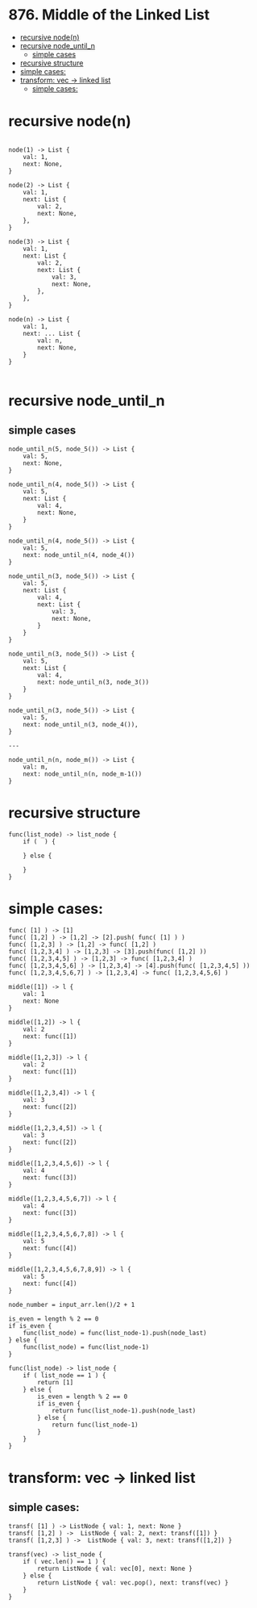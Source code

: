 # 876. Middle of the Linked List

<!-- toc GFM -->

+ [recursive node(n)](#recursive-noden)
+ [recursive node_until_n](#recursive-node_until_n)
    * [simple cases](#simple-cases)
+ [recursive structure](#recursive-structure)
+ [simple cases:](#simple-cases-1)
+ [transform: vec -> linked list](#transform-vec---linked-list)
    * [simple cases:](#simple-cases-2)

<!-- toc -->

# recursive node(n)

```

node(1) -> List { 
    val: 1,
    next: None,
}

node(2) -> List { 
    val: 1,
    next: List {
        val: 2,
        next: None,
    },
}

node(3) -> List { 
    val: 1,
    next: List {
        val: 2,
        next: List {
            val: 3,
            next: None,
        },
    },
}

node(n) -> List {
    val: 1,
    next: ... List {
        val: n,
        next: None,
    }
}


```



# recursive node_until_n

## simple cases

```
node_until_n(5, node_5()) -> List {
    val: 5,
    next: None,
}

node_until_n(4, node_5()) -> List {
    val: 5,
    next: List {
        val: 4,
        next: None,
    }
}

node_until_n(4, node_5()) -> List {
    val: 5,
    next: node_until_n(4, node_4())
}

node_until_n(3, node_5()) -> List {
    val: 5,
    next: List {
        val: 4,
        next: List {
            val: 3,
            next: None,
        }
    }
}

node_until_n(3, node_5()) -> List {
    val: 5,
    next: List {
        val: 4,
        next: node_until_n(3, node_3())
    }
}

node_until_n(3, node_5()) -> List {
    val: 5,
    next: node_until_n(3, node_4()),
}

---

node_until_n(n, node_m()) -> List {
    val: m,
    next: node_until_n(n, node_m-1())
}

```



# recursive structure

```
func(list_node) -> list_node {
    if (  ) {

    } else {

    }
}
```

# simple cases:

```
func( [1] ) -> [1]
func( [1,2] ) -> [1,2] -> [2].push( func( [1] ) )
func( [1,2,3] ) -> [1,2] -> func( [1,2] )
func( [1,2,3,4] ) -> [1,2,3] -> [3].push(func( [1,2] ))
func( [1,2,3,4,5] ) -> [1,2,3] -> func( [1,2,3,4] )
func( [1,2,3,4,5,6] ) -> [1,2,3,4] -> [4].push(func( [1,2,3,4,5] ))
func( [1,2,3,4,5,6,7] ) -> [1,2,3,4] -> func( [1,2,3,4,5,6] )
```

```
middle([1]) -> l {
    val: 1
    next: None
}

middle([1,2]) -> l {
    val: 2
    next: func([1])
}

middle([1,2,3]) -> l {
    val: 2
    next: func([1])
}

middle([1,2,3,4]) -> l {
    val: 3
    next: func([2])
}

middle([1,2,3,4,5]) -> l {
    val: 3
    next: func([2])
}

middle([1,2,3,4,5,6]) -> l {
    val: 4
    next: func([3])
}

middle([1,2,3,4,5,6,7]) -> l {
    val: 4
    next: func([3])
}

middle([1,2,3,4,5,6,7,8]) -> l {
    val: 5
    next: func([4])
}

middle([1,2,3,4,5,6,7,8,9]) -> l {
    val: 5
    next: func([4])
}

node_number = input_arr.len()/2 + 1

```

```
is_even = length % 2 == 0
if is_even {
    func(list_node) = func(list_node-1).push(node_last)
} else {
    func(list_node) = func(list_node-1)
}
```

```
func(list_node) -> list_node {
    if ( list_node == 1 ) {
        return [1]
    } else {
        is_even = length % 2 == 0
        if is_even {
            return func(list_node-1).push(node_last)
        } else {
            return func(list_node-1)
        }
    }
}
```

# transform: vec -> linked list

## simple cases:

```
transf( [1] ) -> ListNode { val: 1, next: None }
transf( [1,2] ) ->  ListNode { val: 2, next: transf([1]) }
transf( [1,2,3] ) ->  ListNode { val: 3, next: transf([1,2]) }
```

```
transf(vec) -> list_node {
    if ( vec.len() == 1 ) {
        return ListNode { val: vec[0], next: None }
    } else {
        return ListNode { val: vec.pop(), next: transf(vec) }
    }
}
```


